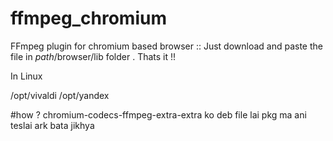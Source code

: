 # ffmpeg_chromium
FFmpeg plugin for chromium based browser :: Just download and paste the file in *path*/browser/lib folder . Thats it !!


In Linux 

/opt/vivaldi
/opt/yandex


#how ?
chromium-codecs-ffmpeg-extra-extra ko deb file lai pkg ma ani teslai ark bata jikhya
